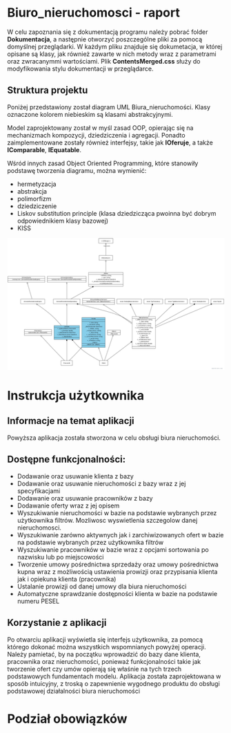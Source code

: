 # Biuro_nieruchomosci - raport


W celu zapoznania się z dokumentacją programu należy pobrać folder **Dokumentacja**, a następnie otworzyć poszczególne pliki za pomocą domyślnej przeglądarki.
W każdym pliku znajduje się dokumetacja, w której opisane są klasy, jak również zawarte w nich metody wraz z parametrami oraz zwracanymmi wartościami. Plik **ContentsMerged.css** służy do modyfikowania stylu dokumentacji w przeglądarce.

## Struktura projektu

Poniżej przedstawiony został diagram UML Biura_nieruchomości. Klasy oznaczone kolorem niebieskim są klasami abstrakcyjnymi. 

Model zaprojektowany został w myśl zasad OOP, opierając się na mechanizmach kompozycji, dziedziczenia i agregacji. Ponadto  zaimplementowane zostały również interfejsy, takie jak **IOferuje**, a także **IComparable**, **IEquatable**.


Wśród innych zasad Object Oriented Programming, które stanowiły podstawę tworzenia diagramu, można wymienić:

* hermetyzacja
* abstrakcja
* polimorfizm
* dziedziczenie
* Liskov substitution principle (klasa dziedzicząca pwoinna być dobrym odpowiednikiem klasy bazowej)
* KISS


![alt text](https://github.com/KlaudiaToJa/Biuro_nieruchomosci//blob/master/diagram_uml_poprawiony.jpg?raw=true)


# Instrukcja użytkownika

## Informacje na temat aplikacji

Powyższa aplikacja została stworzona w celu obsługi biura nieruchomości. 

## Dostępne funkcjonalności:

* Dodawanie oraz usuwanie klienta z bazy
* Dodawanie oraz usuwanie nieruchomości z bazy wraz z jej specyfikacjami 
* Dodawanie oraz usuwanie pracowników z bazy
* Dodawanie oferty wraz z jej opisem
* Wyszukiwanie nieruchomości w bazie na podstawie wybranych przez użytkownika filtrów. Mozliwosc wyswietlenia szczegolow danej nieruchomosci.
* Wyszukiwanie zarówno aktywnych jak i zarchiwizowanych ofert w bazie na podstawie wybranych przez użytkownika filtrów
* Wyszukiwanie pracowników w bazie wraz z opcjami sortowania po nazwisku lub po miejscowości
* Tworzenie umowy pośrednictwa sprzedaży oraz umowy pośrednictwa kupna wraz z możliwością ustawienia prowizji oraz przypisania klienta jak i opiekuna klienta (pracownika) 
* Ustalanie prowizji od danej umowy dla biura nieruchomości
* Automatyczne sprawdzanie dostępności klienta w bazie na podstawie numeru PESEL


## Korzystanie z aplikacji

Po otwarciu aplikacji wyświetla się interfejs użytkownika, za pomocą którego dokonać można wszystkich wspomnianych powyżej operacji. Należy pamietać, by na początku wprowadzić do bazy dane klienta, pracownika oraz nieruchomości, ponieważ funkcjonalności takie jak tworzenie ofert czy umów opierają się właśnie na tych trzech podstawowych fundamentach modelu. 
Aplikacja została zaprojektowana w sposób intuicyjny, z troską o zapewnienie wygodnego produktu do obsługi podstawowej działalności biura nieruchomości


# Podział obowiązków





